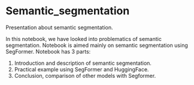 # Semantic_segmentation
Presentation about semantic segmentation.

In this notebook, we have looked into problematics of semantic segmentation. Notebook is aimed mainly on semantic segmentation using SegFormer.
Notebook has 3 parts: 
1. Introduction and description of semantic segmentation.
2. Practical example using SegFormer and HuggingFace.
3. Conclusion, comparison of other models with Segformer.
